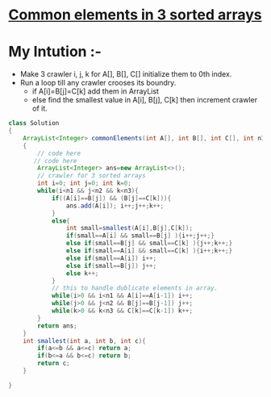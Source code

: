 # **[Common elements in 3 sorted arrays](https://practice.geeksforgeeks.org/problems/common-elements1132/1#)**

# **My Intution :-**

- Make 3 crawler i, j, k for A[], B[], C[] initialize them to 0th index.
- Run a loop till any crawler crooses its boundry.
  - if A[i]=B[j]=C[k] add them in ArrayList
  - else find the smallest value in A[i], B[j], C[k] then increment crawler of it.

```java
class Solution
{
    ArrayList<Integer> commonElements(int A[], int B[], int C[], int n1, int n2, int n3)
    {
        // code here
       // code here
        ArrayList<Integer> ans=new ArrayList<>();
        // crawler for 3 sorted arrays
        int i=0; int j=0; int k=0;
        while(i<n1 && j<n2 && k<n3){
            if((A[i]==B[j]) && (B[j]==C[k])){
                ans.add(A[i]); i++;j++;k++;
            }
            else{
                int small=smallest(A[i],B[j],C[k]);
                if(small==A[i] && small==B[j] ){i++;j++;}
                else if(small==B[j] && small==C[k] ){j++;k++;}
                else if(small==A[i] && small==C[k] ){i++;k++;}
                else if(small==A[i]) i++;
                else if(small==B[j]) j++;
                else k++;
            }
            // this to handle dublicate elements in array.
            while(i>0 && i<n1 && A[i]==A[i-1]) i++;
            while(j>0 && j<n2 && B[j]==B[j-1]) j++;
            while(k>0 && k<n3 && C[k]==C[k-1]) k++;
        }
        return ans;
    }
    int smallest(int a, int b, int c){
        if(a<=b && a<=c) return a;
        if(b<=a && b<=c) return b;
        return c;
    }

}
```
